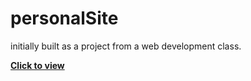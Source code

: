 # personalSite
initially built as a project from a web development class. 

<a href="http://https://jimbrayrcp.github.io/personalSite/"><strong>Click to view</strong></a>
